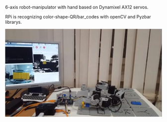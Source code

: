 6-axis robot-manipulator with hand based on Dynamixel AX12 servos.

RPi is recognizing color-shape-QR/bar_codes with openCV and Pyzbar librarys.

![KukaRuka0.2](images/kuka.jpg)

